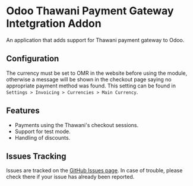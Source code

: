 # Odoo Thawani Payment Gateway Intetgration Addon
An application that adds support for Thawani payment gateway to Odoo.

## Configuration
The currency must be set to OMR in the website before using the module, otherwise a message
will be shown in the checkout page saying no appropriate payment method was found. This
setting can be found in `Settings > Invoicing > Currencies > Main Currency`.

## Features

* Payments using the Thawani's checkout sessions.
* Support for test mode.
* Handling of discounts.


## Issues Tracking

Issues are tracked on the [GitHub Issues page](https://github.com/kitaniman/thawani-odoo-app/issues). In case of trouble, please check there if your issue has already been reported.


